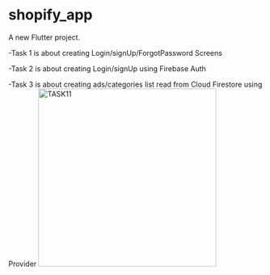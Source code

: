 # shopify_app

A new Flutter project.

-Task 1 is about creating Login/signUp/ForgotPassword Screens

-Task 2 is about creating Login/signUp using Firebase Auth

-Task 3 is about creating ads/categories list read from Cloud Firestore using Provider
<img width="352" alt="TASK11" src="https://github.com/AliaaAbdelkarimBastawy/ShopifyApp/assets/149010952/8a905718-20e5-4c46-b99e-034a318f6063">

